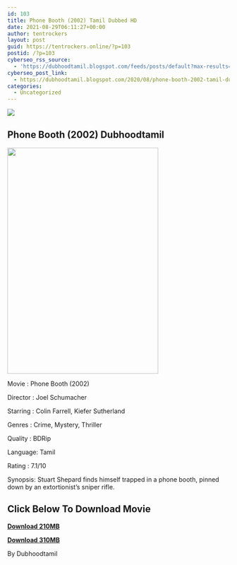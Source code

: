 ```yaml
---
id: 103
title: Phone Booth (2002) Tamil Dubbed HD
date: 2021-08-29T06:11:27+00:00
author: tentrockers
layout: post
guid: https://tentrockers.online/?p=103
postid: /?p=103
cyberseo_rss_source:
  - 'https://dubhoodtamil.blogspot.com/feeds/posts/default?max-results=150&start-index=151'
cyberseo_post_link:
  - https://dubhoodtamil.blogspot.com/2020/08/phone-booth-2002-tamil-dubbed-hd.html
categories:
  - Uncategorized
---
```

<div class="media_block">
  <img src="https://1.bp.blogspot.com/-3ZgqiFwxP8A/X0izyNhvPsI/AAAAAAAACLE/XszWPrKZ-yY5GYiYEICygHQNY2vUf4gcwCNcBGAsYHQ/s72-w342-h512-c/a34c2d1a4765e475dc8f9c0960dcab7f452d885c.jpg" class="media_thumbnail" />
</div>

## Phone Booth (2002) Dubhoodtamil

<div class="separator">
  <img loading="lazy" border="0" data-original-height="1440" data-original-width="960" height="512" src="https://1.bp.blogspot.com/-3ZgqiFwxP8A/X0izyNhvPsI/AAAAAAAACLE/XszWPrKZ-yY5GYiYEICygHQNY2vUf4gcwCNcBGAsYHQ/w342-h512/a34c2d1a4765e475dc8f9c0960dcab7f452d885c.jpg" width="342" />
</div>

Movie	<span></span>:	<span></span>Phone Booth (2002)

Director	<span></span>:	<span></span>Joel Schumacher

Starring	<span></span>:	<span></span>Colin Farrell, Kiefer Sutherland

Genres	<span></span>:	<span></span>Crime, Mystery, Thriller&nbsp;

Quality	<span></span>:	<span></span>BDRip&nbsp;

Language:	<span></span>Tamil&nbsp;

Rating	<span></span>:	<span></span>7.1/10

Synopsis: Stuart Shepard finds himself trapped in a phone booth, pinned down by an extortionist&#8217;s sniper rifle.

## **<span>Click Below To Download Movie</span>**

**<span><a href="https://oncehelp.com/phonebooth-1" target="_blank" rel="noopener">Download 210MB</a></span>**

**<span><a href="https://oncehelp.com/phonebooth-2" target="_blank" rel="noopener">Download 310MB</a></span>**

By Dubhoodtamil